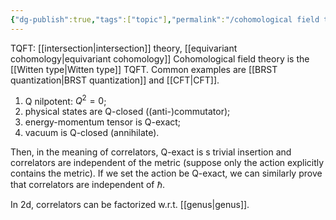 ```yaml
---
{"dg-publish":true,"tags":["topic"],"permalink":"/cohomological field theory/","dgPassFrontmatter":true,"created":"2024-11-24T14:26:35.033+01:00","updated":"2024-12-30T23:39:03.341+01:00"}
---
```


TQFT: [[intersection\|intersection]] theory, [[equivariant cohomology\|equivariant cohomology]]
Cohomological field theory is the [[Witten type\|Witten type]] TQFT. Common examples are [[BRST quantization\|BRST quantization]] and [[CFT\|CFT]].
1. Q nilpotent: $Q^{2}=0$;
2. physical states are Q-closed ((anti-)commutator);
3. energy-momentum tensor is Q-exact;
4. vacuum is Q-closed (annihilate).

Then, in the meaning of correlators, Q-exact is s trivial insertion and correlators are independent of the metric (suppose only the action explicitly contains the metric). If we set the action be Q-exact, we can similarly prove that correlators are independent of $\hbar$. 

In 2d, correlators can be factorized w.r.t. [[genus\|genus]].